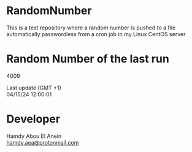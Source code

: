 # RandomNumber    
This is a test repository where a random number is pushed to a file automatically passwordless from a cron job in my Linux CentOS server    
# Random Number of the last run   
4009
      
Last update (GMT +1)    
04/15/24 12:00:01
# Developer    
Hamdy Abou El Anein   
hamdy.aea@protonmail.com
